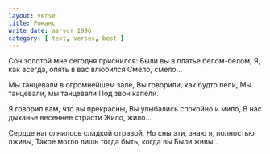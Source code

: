 ```yaml
---
layout: verse
title: Романс
write_date: август 1996
category: [ text, verses, best ]
---
```

Сон золотой мне сегодня приснился:
Были вы в платье белом-белом,
Я, как всегда, опять в вас влюбился
Смело, смело...

Мы танцевали в огромнейшем зале,
Вы говорили, как будто пели,
Мы танцевали, мы танцевали
Под звон капели.

Я говорил вам, что вы прекрасны,
Вы улыбались спокойно и мило,
В нас дыханье весеннее страсти
Жило, жило...

Сердце наполнилось сладкой отравой,
Но сны эти, знаю я, полностью лживы,
Такое могло лишь тогда быть, когда вы
Были живы...

